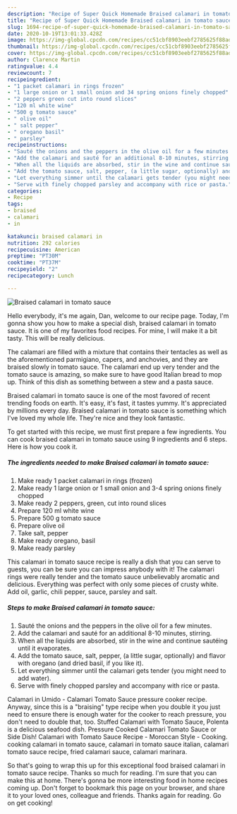 ```yaml
---
description: "Recipe of Super Quick Homemade Braised calamari in tomato sauce"
title: "Recipe of Super Quick Homemade Braised calamari in tomato sauce"
slug: 1694-recipe-of-super-quick-homemade-braised-calamari-in-tomato-sauce
date: 2020-10-19T13:01:33.428Z
image: https://img-global.cpcdn.com/recipes/cc51cbf8903eebf2785625f88ade6c5f/751x532cq70/braised-calamari-in-tomato-sauce-recipe-main-photo.jpg
thumbnail: https://img-global.cpcdn.com/recipes/cc51cbf8903eebf2785625f88ade6c5f/751x532cq70/braised-calamari-in-tomato-sauce-recipe-main-photo.jpg
cover: https://img-global.cpcdn.com/recipes/cc51cbf8903eebf2785625f88ade6c5f/751x532cq70/braised-calamari-in-tomato-sauce-recipe-main-photo.jpg
author: Clarence Martin
ratingvalue: 4.4
reviewcount: 7
recipeingredient:
- "1 packet calamari in rings frozen"
- "1 large onion or 1 small onion and 34 spring onions finely chopped"
- "2 peppers green cut into round slices"
- "120 ml white wine"
- "500 g tomato sauce"
- " olive oil"
- " salt pepper"
- " oregano basil"
- " parsley"
recipeinstructions:
- "Sauté the onions and the peppers in the olive oil for a few minutes."
- "Add the calamari and sauté for an additional 8-10 minutes, stirring."
- "When all the liquids are absorbed, stir in the wine and continue sautéing until it evaporates."
- "Add the tomato sauce, salt, pepper, (a little sugar, optionally) and flavor with oregano (and dried basil, if you like it)."
- "Let everything simmer until the calamari gets tender (you might need to add water)."
- "Serve with finely chopped parsley and accompany with rice or pasta."
categories:
- Recipe
tags:
- braised
- calamari
- in

katakunci: braised calamari in 
nutrition: 292 calories
recipecuisine: American
preptime: "PT30M"
cooktime: "PT37M"
recipeyield: "2"
recipecategory: Lunch

---
```



![Braised calamari in tomato sauce](https://img-global.cpcdn.com/recipes/cc51cbf8903eebf2785625f88ade6c5f/751x532cq70/braised-calamari-in-tomato-sauce-recipe-main-photo.jpg)

Hello everybody, it's me again, Dan, welcome to our recipe page. Today, I'm gonna show you how to make a special dish, braised calamari in tomato sauce. It is one of my favorites food recipes. For mine, I will make it a bit tasty. This will be really delicious.

The calamari are filled with a mixture that contains their tentacles as well as the aforementioned parmigiano, capers, and anchovies, and they are braised slowly in tomato sauce. The calamari end up very tender and the tomato sauce is amazing, so make sure to have good Italian bread to mop up. Think of this dish as something between a stew and a pasta sauce.

Braised calamari in tomato sauce is one of the most favored of recent trending foods on earth. It's easy, it's fast, it tastes yummy. It's appreciated by millions every day. Braised calamari in tomato sauce is something which I've loved my whole life. They're nice and they look fantastic.


To get started with this recipe, we must first prepare a few ingredients. You can cook braised calamari in tomato sauce using 9 ingredients and 6 steps. Here is how you cook it.

<!--inarticleads1-->

##### The ingredients needed to make Braised calamari in tomato sauce:

1. Make ready 1 packet calamari in rings (frozen)
1. Make ready 1 large onion or 1 small onion and 3-4 spring onions finely chopped
1. Make ready 2 peppers, green, cut into round slices
1. Prepare 120 ml white wine
1. Prepare 500 g tomato sauce
1. Prepare  olive oil
1. Take  salt, pepper
1. Make ready  oregano, basil
1. Make ready  parsley


This calamari in tomato sauce recipe is really a dish that you can serve to guests, you can be sure you can impress anybody with it! The calamari rings were really tender and the tomato sauce unbelievably aromatic and delicious. Everything was perfect with only some pieces of crusty white. Add oil, garlic, chili pepper, sauce, parsley and salt. 

<!--inarticleads2-->

##### Steps to make Braised calamari in tomato sauce:

1. Sauté the onions and the peppers in the olive oil for a few minutes.
1. Add the calamari and sauté for an additional 8-10 minutes, stirring.
1. When all the liquids are absorbed, stir in the wine and continue sautéing until it evaporates.
1. Add the tomato sauce, salt, pepper, (a little sugar, optionally) and flavor with oregano (and dried basil, if you like it).
1. Let everything simmer until the calamari gets tender (you might need to add water).
1. Serve with finely chopped parsley and accompany with rice or pasta.


Calamari in Umido - Calamari Tomato Sauce pressure cooker recipe. Anyway, since this is a &#34;braising&#34; type recipe when you double it you just need to ensure there is enough water for the cooker to reach pressure, you don&#39;t need to double that, too. Stuffed Calamari with Tomato Sauce, Polenta is a delicious seafood dish. Pressure Cooked Calamari Tomato Sauce or Side Dish! Calamari with Tomato Sauce Recipe - Moroccan Style - Cooking. cooking calamari in tomato sauce, calamari in tomato sauce italian, calamari tomato sauce recipe, fried calamari sauce, calamari marinara. 

So that's going to wrap this up for this exceptional food braised calamari in tomato sauce recipe. Thanks so much for reading. I'm sure that you can make this at home. There's gonna be more interesting food in home recipes coming up. Don't forget to bookmark this page on your browser, and share it to your loved ones, colleague and friends. Thanks again for reading. Go on get cooking!
